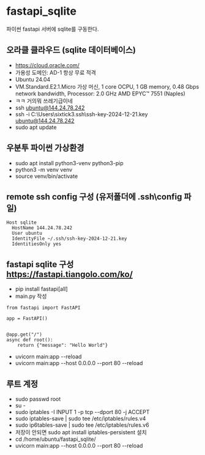 # fastapi_sqlite
파이썬 fastapi 서버에 sqlite를 구동한다.

## 오라클 클라우드 (sqlite 데이터베이스)
- https://cloud.oracle.com/
- 가용성 도메인: AD-1 항상 무료 적격
- Ubuntu 24.04
- VM.Standard.E2.1.Micro 가상 머신, 1 core OCPU, 1 GB memory, 0.48 Gbps network bandwidth, Processor: 2.0 GHz AMD EPYC™ 7551 (Naples)
- ㅋㅋ 거의뭐 쓰레기급이네 
- ssh ubuntu@144.24.78.242
- ssh -i C:\Users\sixtick3\.ssh\ssh-key-2024-12-21.key ubuntu@144.24.78.242
- sudo apt update

## 우분투 파이썬 가상환경
- sudo apt install python3-venv python3-pip
- python3 -m venv venv
- source venv/bin/activate

## remote ssh config 구성 (유저폴더에 .ssh\config 파일)
```
Host sqlite
  HostName 144.24.78.242
  User ubuntu
  IdentityFile ~/.ssh/ssh-key-2024-12-21.key
  IdentitiesOnly yes
```

## fastapi sqlite 구성 https://fastapi.tiangolo.com/ko/
- pip install fastapi[all]
- main.py 작성
```
from fastapi import FastAPI

app = FastAPI()


@app.get("/")
async def root():
    return {"message": "Hello World"}
```

- uvicorn main:app --reload
- uvicorn main:app --host 0.0.0.0 --port 80 --reload

## 루트 계정
- sudo passwd root
- su -
- sudo iptables -I INPUT 1 -p tcp --dport 80 -j ACCEPT
- sudo iptables-save | sudo tee /etc/iptables/rules.v4
- sudo ip6tables-save | sudo tee /etc/iptables/rules.v6
- 저장이 안되면 sudo apt install iptables-persistent 설치
- cd /home/ubuntu/fastapi_sqlite/
- uvicorn main:app --host 0.0.0.0 --port 80 --reload